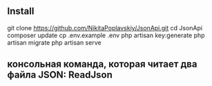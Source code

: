 ## Install
git clone https://github.com/NikitaPoplavskiy/JsonApi.git
cd JsonApi
composer update
cp .env.example .env
php artisan key:generate
php artisan migrate
php artisan serve

## консольная команда, которая читает два файла JSON: ReadJson
